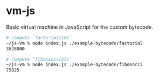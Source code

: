 # vm-js

Basic virtual machine in JavaScript for the custom bytecode.

```bash
# compute `factorial(10)`
~/js-vm % node index.js ./example-bytecode/factorial
3628800

# compute `fibonacci(25)`
~/js-vm % node index.js ./example-bytecode/fibonacci
75025
```
